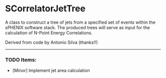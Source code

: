 # SCorrelatorJetTree

A class to construct a tree of jets from a specified set of events within the sPHENIX software stack. The produced trees will serve as input for the calculation of N-Point Energy Correlations.

Derived from code by Antonio Silva (thanks!!)

---

### TODO Items:
  - [Minor] Implement jet area calculation
